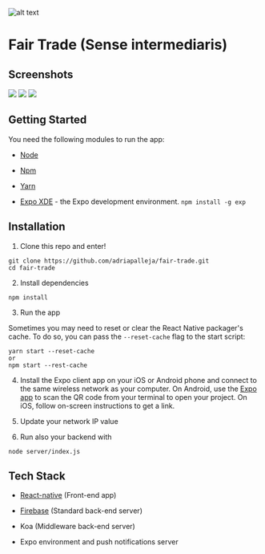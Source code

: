 ![alt text](https://raw.githubusercontent.com/adriapalleja/fair-trade/master/app_icon.png)
# Fair Trade (Sense intermediaris)

## Screenshots

![](https://raw.githubusercontent.com/adriapalleja/fair-trade/master/screenshots/screenshot_1.png) ![](https://raw.githubusercontent.com/adriapalleja/fair-trade/master/screenshots/screenshot_2.png) ![](https://raw.githubusercontent.com/adriapalleja/fair-trade/master/screenshots/screenshot_3.png)


## Getting Started

You need the following modules to run the app:

* [Node](https://nodejs.org)

* [Npm](https://www.npmjs.com)

* [Yarn](https://yarnpkg.com)

* [Expo XDE](https://www.expo.io) - the Expo development environment.
  ```npm install -g exp```

## Installation

1. Clone this repo and enter!

```
git clone https://github.com/adriapalleja/fair-trade.git
cd fair-trade
```

2. Install dependencies

```
npm install
```

3. Run the app

Sometimes you may need to reset or clear the React Native packager's cache. To do so, you can pass the `--reset-cache` flag to the start script:

```
yarn start --reset-cache
or
npm start --rest-cache
```
4. Install the Expo client app on your iOS or Android phone and connect to the same wireless network as your computer. On Android, use the [Expo app](https://expo.io) to scan the QR code from your terminal to open your project. On iOS, follow on-screen instructions to get a link.

5. Update your network IP value

6. Run also your backend with 

```
node server/index.js
```

## Tech Stack

* [React-native](https://facebook.github.io/react-native) (Front-end app)

* [Firebase](https://firebase.google.com) (Standard back-end server)

* Koa (Middleware back-end server)

* Expo environment and push notifications server
